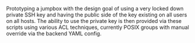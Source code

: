 Prototyping a jumpbox with the design goal of using a very locked down private SSH key and having the public side of the key existing on all users on all hosts. The ability to use the private key is then provided via these scripts using various ACL techniques, currently POSIX groups with manual override via the backend YAML config.

